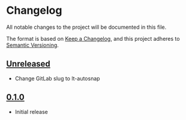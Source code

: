 # Changelog

All notable changes to the project will be documented in this file.

The format is based on [Keep a Changelog](https://keepachangelog.com/en/1.0.0/),
and this project adheres to [Semantic Versioning](https://semver.org/spec/v2.0.0.html).

## [Unreleased]

- Change GitLab slug to lt-autosnap

## [0.1.0]

- Initial release

[Unreleased]: https://gitlab.com/randallpittman/lt-autosnap/-/compare/v0.1.0...master
[0.1.0]: https://gitlab.com/randallpittman/lt-autosnap/-/tags/v0.1.0
